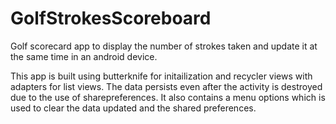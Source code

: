 # GolfStrokesScoreboard
Golf scorecard app to display the number of strokes taken and update it at the same time in an android device.

This app is built using butterknife for initailization and recycler views with adapters for list views.
The data persists even after the activity is destroyed due to the use of sharepreferences. 
It also contains a menu options which is used to clear the data updated and the shared preferences.
